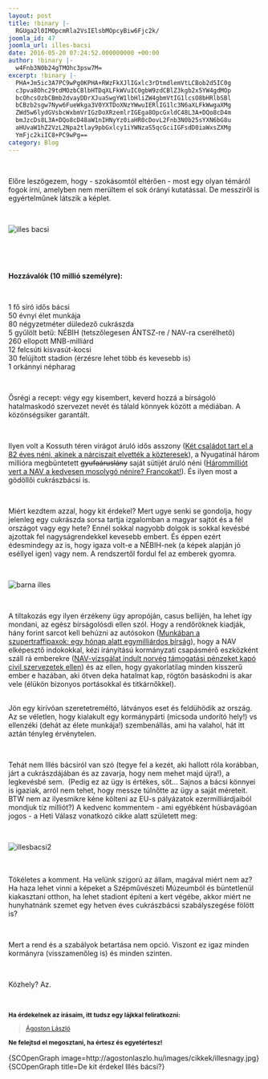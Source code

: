 ```yaml
---
layout: post
title: !binary |-
  RGUga2l0IMOpcmRla2VsIElsbMOpcyBiw6Fjc2k/
joomla_id: 47
joomla_url: illes-bacsi
date: 2016-05-20 07:24:52.000000000 +00:00
author: !binary |-
  w4Fnb3N0b24gTMOhc3psw7M=
excerpt: !binary |-
  PHA+Jm5ic3A7PC9wPg0KPHA+RWzFkXJlIGxlc3rDtmdlemVtLCBob2d5IC0g
  c3pva8Ohc29tdMOzbCBlbHTDqXLFkWVuIC0gbW9zdCBlZ3kgb2x5YW4gdMOp
  bcOhcsOzbCBmb2dvayDDrXJuaSwgYW1lbHliZW4gbmVtIG1lcsO8bHRlbSBl
  bCBzb2sgw7Nyw6FueWkga3V0YXTDoXNzYWwuIERlIG1lc3N6aXLFkWwgaXMg
  ZWd5w6lydGVsbcWxbmVrIGzDoXRzemlrIGEga8OpcGxldC48L3A+DQo8cD4m
  bmJzcDs8L3A+DQo8cD48aW1nIHNyYz0iaHR0cDovL2Fnb3N0b25sYXN6bG8u
  aHUvaW1hZ2VzL2Npa2tlay9pbGxlcy1iYWNzaS5qcGciIGFsdD0iaWxsZXMg
  YmFjc2kiIC8+PC9wPg==
category: Blog
---
```

<p>&nbsp;</p>
<p>Előre leszögezem, hogy - szokásomtól eltérően - most egy olyan témáról fogok írni, amelyben nem merültem el sok órányi kutatással. De messziről is egyértelműnek látszik a képlet.</p>
<p>&nbsp;</p>
<p><img src="http://agostonlaszlo.hu/images/cikkek/illes-bacsi.jpg" alt="illes bacsi" /></p>

<p>&nbsp;</p>
<p>&nbsp;</p>
<p><strong>Hozzávalók (10 millió személyre):</strong></p>
<p>&nbsp;</p>
<p>1 fő síró idős bácsi<br />50 évnyi élet munkája<br />80 négyzetméter düledező cukrászda<br />5 gyűlölt betű: NÉBIH (tetszőlegesen ÁNTSZ-re / NAV-ra cserélhető)<br />260 ellopott MNB-milliárd<br />12 felcsúti kisvasút-kocsi<br />30 felújított stadion (érzésre lehet több és kevesebb is)<br />1 orkánnyi népharag</p>
<p>&nbsp;</p>
<p>Ősrégi a recept: végy egy kisembert, keverd hozzá a bírságoló hatalmaskodó szervezet nevét és tálald könnyek között a médiában. A közönségsiker garantált.</p>
<p>&nbsp;</p>
<p>Ilyen volt a Kossuth téren virágot áruló idős asszony (<a href="http://nol.hu/belfold/ket-csaladot-tart-el-az-a-neni-akinek-a-narciszat-elvettek-a-kozteresek-1610011" target="_blank">Két családot tart el a 82 éves néni, akinek a nárciszait elvették a közteresek</a>), a Nyugatinál három millióra megbüntetett <span style="text-decoration: line-through;">gyufaáruslány</span> saját sütijét áruló néni (<a href="http://index.hu/tech/hoax/2015/04/14/harom_milliora_birsagolta_a_nav_a_kedvesen_mosolygo_sutisnenit_francokat/">Hárommilliót vert a NAV a kedvesen mosolygó nénire? Francokat!</a>). És ilyen most a gödöllői cukrászbácsi is.</p>
<p>&nbsp;</p>
<p>Miért kezdtem azzal, hogy kit érdekel? Mert ugye senki se gondolja, hogy jelenleg egy cukrászda sorsa tartja izgalomban a magyar sajtót és a fél országot vagy egy hete? Ennél sokkal nagyobb dolgok is sokkal kevésbé ajzottak fel nagyságrendekkel kevesebb embert. És éppen ezért édesmindegy az is, hogy igaza volt-e a NÉBIH-nek (a képek alapján jó eséllyel igen) vagy nem. A rendszertől fordul fel az emberek gyomra.</p>
<p>&nbsp;</p>
<p><img src="http://agostonlaszlo.hu/images/cikkek/barna-illes.jpg" alt="barna illes" /></p>
<p>&nbsp;</p>
<p>A tiltakozás egy ilyen érzékeny ügy apropóján, casus bellijén, ha lehet így mondani, az egész bírságolósdi ellen szól. Hogy a rendőröknek kiadják, hány forint sarcot kell behúzni az autósokon (<a href="http://index.hu/belfold/2016/05/17/munkaban_a_szupertraffipaxok_egy_honap_alatt_egymilliardos_birsag/" target="_blank">Munkában a szupertraffipaxok: egy hónap alatt egymilliárdos bírság</a>), hogy a NAV elképesztő indokokkal, kézi irányítású kormányzati csapásmérő eszközként száll rá emberekre (<a href="http://444.hu/2015/01/19/nav-vizsgalat-indult-norveg-tamogatasi-penzeket-kapo-civil-szervezetek-ellen/" target="_blank">NAV-vizsgálat indult norvég támogatási pénzeket kapó civil szervezetek ellen</a>) és az ellen, hogy gyakorlatilag minden kisszerű ember e hazában, aki ötven deka hatalmat kap, rögtön basáskodni is akar vele (élükön bizonyos portásokkal és titkárnőkkel).</p>
<p><br />Jön egy kirívóan szeretetreméltó, látványos eset és feldühödik az ország. Az se véletlen, hogy kialakult egy kormánypárti (micsoda undorító hely!) vs ellenzéki (dehát az élete munkája!) szembenállás, ami ha valahol, hát itt aztán tényleg érvénytelen.&nbsp;</p>
<p>&nbsp;</p>
<p>Tehát nem Illés bácsiról van szó (tegye fel a kezét, aki hallott róla korábban, járt a cukrászdájában és az zavarja, hogy nem mehet majd újra!), a legkevésbé sem. &nbsp;(Pedig ez az ügy is értékes, sőt... Sajnos a bácsi könnyei is igaziak, arról nem tehet, hogy messze túlnőtte az ügy a saját méreteit. BTW nem az ilyesmikre kéne költeni az EU-s pályázatok ezermilliárdjaiból mondjuk tíz milliót?) A kedvenc kommentem - ami egyébként húsbavágóan jogos - a Heti Válasz vonatkozó cikke alatt született meg:</p>
<p>&nbsp;</p>
<p><img src="http://agostonlaszlo.hu/images/cikkek/illesbacsi2.jpg" alt="illesbacsi2" /></p>
<p><br /><br />Tökéletes a komment. Ha velünk szigorú az állam, magával miért nem az? Ha haza lehet vinni a képeket a Szépművészeti Múzeumból és büntetlenül kiakasztani otthon, ha lehet stadiont építeni a kert végébe, akkor miért ne hunyhatnánk szemet egy hetven éves cukrászbácsi szabályszegése fölött is?</p>
<p>&nbsp;</p>
<p>Mert a rend és a szabályok betartása nem opció. Viszont ez igaz minden kormányra (visszamenőleg is) és minden szinten.</p>
<p>&nbsp;</p>
<p>Közhely? Az.</p>
<p>&nbsp;</p>
<p style="font-size: 12.16px; line-height: 15.808px;"><strong><span style="font-size: 12.16px; line-height: 15.808px;">Ha érdekelnek az írásaim, itt tudsz egy lájkkal feliratkozni:</span></strong></p>
<div class="fb-page" style="font-size: 12.16px; line-height: 15.808px;" data-href="https://www.facebook.com/agostonlaszloartist" data-width="250" data-height="100" data-small-header="false" data-adapt-container-width="false" data-hide-cover="true" data-show-facepile="false">
<div class="fb-xfbml-parse-ignore">
<blockquote cite="https://www.facebook.com/agostonlaszloartist"><a href="https://www.facebook.com/agostonlaszloartist">Ágoston László</a></blockquote>
</div>
</div>
<p style="font-size: 12.16px; line-height: 15.808px;"><strong>Ne felejtsd el megosztani, ha értesz és egyetértesz!</strong></p>
<p>{SCOpenGraph image=http://agostonlaszlo.hu/images/cikkek/illesnagy.jpg} {SCOpenGraph title=De kit érdekel Illés bácsi?}</p>
